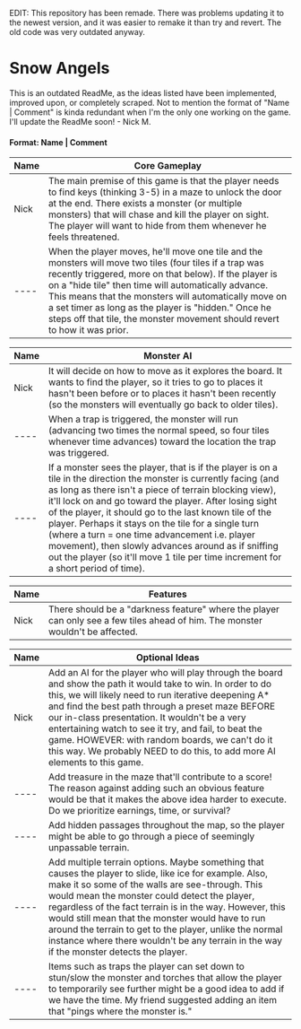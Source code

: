 EDIT: This repository has been remade.  There was problems updating it to the newest version, and it was easier to remake it than try and revert.  The old code was very outdated anyway.

# Snow Angels
This is an outdated ReadMe, as the ideas listed have been implemented, improved upon, or completely scraped. Not to mention the format of "Name | Comment" is kinda redundant when I'm the only one working on the game. I'll update the ReadMe soon! - Nick M.

#### Format: Name | Comment

| Name | Core Gameplay |
| --- | --- |
Nick | The main premise of this game is that the player needs to find keys (thinking 3-5) in a maze to unlock the door at the end.  There exists a monster (or multiple monsters) that will chase and kill the player on sight.  The player will want to hide from them whenever he feels threatened.
----| When the player moves, he'll move one tile and the monsters will move two tiles (four tiles if a trap was recently triggered, more on that below).  If the player is on a "hide tile" then time will automatically advance.  This means that the monsters will automatically move on a set timer as long as the player is "hidden."  Once he steps off that tile, the monster movement should revert to how it was prior. |

| Name | Monster AI |
| --- | --- |
Nick | It will decide on how to move as it explores the board.  It wants to find the player, so it tries to go to places it hasn't been before or to places it hasn't been recently (so the monsters will eventually go back to older tiles).
----| When a trap is triggered, the monster will run (advancing two times the normal speed, so four tiles whenever time advances) toward the location the trap was triggered.
----| If a monster sees the player, that is if the player is on a tile in the direction the monster is currently facing (and as long as there isn't a piece of terrain blocking view), it'll lock on and go toward the player.  After losing sight of the player, it should go to the last known tile of the player.  Perhaps it stays on the tile for a single turn (where a turn = one time advancement i.e. player movement), then slowly advances around as if sniffing out the player (so it'll move 1 tile per time increment for a short period of time).

| Name | Features |
| --- | --- |
Nick | There should be a "darkness feature" where the player can only see a few tiles ahead of him.  The monster wouldn't be affected.

| Name | Optional Ideas |
| --- | --- |
Nick | Add an AI for the player who will play through the board and show the path it would take to win.  In order to do this, we will likely need to run iterative deepening A* and find the best path through a preset maze BEFORE our in-class presentation.  It wouldn't be a very entertaining watch to see it try, and fail, to beat the game.  HOWEVER: with random boards, we can't do it this way.  We probably NEED to do this, to add more AI elements to this game.
----| Add treasure in the maze that'll contribute to a score! The reason against adding such an obvious feature would be that it makes the above idea harder to execute.  Do we prioritize earnings, time, or survival?
----| Add hidden passages throughout the map, so the player might be able to go through a piece of seemingly unpassable terrain.
----| Add multiple terrain options.  Maybe something that causes the player to slide, like ice for example.  Also, make it so some of the walls are see-through.  This would mean the monster could detect the player, regardless of the fact terrain is in the way.  However, this would still mean that the monster would have to run around the terrain to get to the player, unlike the normal instance where there wouldn't be any terrain in the way if the monster detects the player.
----| Items such as traps the player can set down to stun/slow the monster and torches that allow the player to temporarily see further might be a good idea to add if we have the time.  My friend suggested adding an item that "pings where the monster is."
